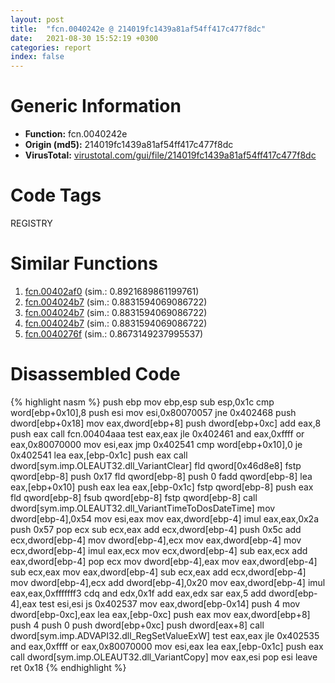 ```yaml
---
layout: post
title:  "fcn.0040242e @ 214019fc1439a81af54ff417c477f8dc"
date:   2021-08-30 15:52:19 +0300
categories: report
index: false
---
```


# Generic Information
- **Function:** fcn.0040242e
- **Origin (md5):** 214019fc1439a81af54ff417c477f8dc
- **VirusTotal:** [virustotal.com/gui/file/214019fc1439a81af54ff417c477f8dc][virustotal_ref]

# Code Tags
<span class="tag" id="REGISTRY">REGISTRY</span>


# Similar Functions

1. [fcn.00402af0][similar_1_ref] (sim.: 0.8921689861199761)
2. [fcn.004024b7][similar_2_ref] (sim.: 0.8831594069086722)
3. [fcn.004024b7][similar_3_ref] (sim.: 0.8831594069086722)
4. [fcn.004024b7][similar_4_ref] (sim.: 0.8831594069086722)
5. [fcn.0040276f][similar_5_ref] (sim.: 0.8673149237995537)


# Disassembled Code

{% highlight nasm %}
push ebp
mov ebp,esp
sub esp,0x1c
cmp word[ebp+0x10],8
push esi
mov esi,0x80070057
jne 0x402468
push dword[ebp+0x18]
mov eax,dword[ebp+8]
push dword[ebp+0xc]
add eax,8
push eax
call fcn.00404aaa
test eax,eax
jle 0x402461
and eax,0xffff
or eax,0x80070000
mov esi,eax
jmp 0x402541
cmp word[ebp+0x10],0
je 0x402541
lea eax,[ebp-0x1c]
push eax
call dword[sym.imp.OLEAUT32.dll_VariantClear]
fld qword[0x46d8e8]
fstp qword[ebp-8]
push 0x17
fld qword[ebp-8]
push 0
fadd qword[ebp-8]
lea eax,[ebp+0x10]
push eax
lea eax,[ebp-0x1c]
fstp qword[ebp-8]
push eax
fld qword[ebp-8]
fsub qword[ebp-8]
fstp qword[ebp-8]
call dword[sym.imp.OLEAUT32.dll_VariantTimeToDosDateTime]
mov dword[ebp-4],0x54
mov esi,eax
mov eax,dword[ebp-4]
imul eax,eax,0x2a
push 0x57
pop ecx
sub ecx,eax
add ecx,dword[ebp-4]
push 0x5c
add ecx,dword[ebp-4]
mov dword[ebp-4],ecx
mov eax,dword[ebp-4]
mov ecx,dword[ebp-4]
imul eax,ecx
mov ecx,dword[ebp-4]
sub eax,ecx
add eax,dword[ebp-4]
pop ecx
mov dword[ebp-4],eax
mov eax,dword[ebp-4]
sub ecx,eax
mov eax,dword[ebp-4]
sub ecx,eax
add ecx,dword[ebp-4]
mov dword[ebp-4],ecx
add dword[ebp-4],0x20
mov eax,dword[ebp-4]
imul eax,eax,0xfffffff3
cdq 
and edx,0x1f
add eax,edx
sar eax,5
add dword[ebp-4],eax
test esi,esi
js 0x402537
mov eax,dword[ebp-0x14]
push 4
mov dword[ebp-0xc],eax
lea eax,[ebp-0xc]
push eax
mov eax,dword[ebp+8]
push 4
push 0
push dword[ebp+0xc]
push dword[eax+8]
call dword[sym.imp.ADVAPI32.dll_RegSetValueExW]
test eax,eax
jle 0x402535
and eax,0xffff
or eax,0x80070000
mov esi,eax
lea eax,[ebp-0x1c]
push eax
call dword[sym.imp.OLEAUT32.dll_VariantCopy]
mov eax,esi
pop esi
leave 
ret 0x18
{% endhighlight %}


[similar_1_ref]: /report/fcn.00402af0@20a93604f17ee6f3c2aa7b1f7a497fcf
[similar_2_ref]: /report/fcn.004024b7@d3ad46676721a96e1408ac558c298889
[similar_3_ref]: /report/fcn.004024b7@ab22d984f64f202bfb2e0f0e1f3a3f8f
[similar_4_ref]: /report/fcn.004024b7@074a6a8502a27e18f8b5ea831bacabad
[similar_5_ref]: /report/fcn.0040276f@96a869ae624ddb4834a1d5a829f85469
[virustotal_ref]: https://www.virustotal.com/gui/file/214019fc1439a81af54ff417c477f8dc
